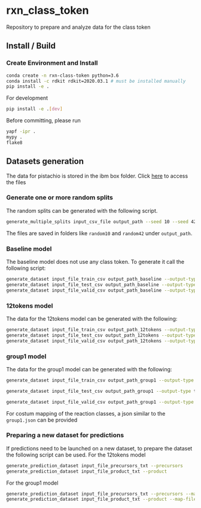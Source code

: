 # rxn_class_token

Repository to prepare and analyze data for the class token 

## Install / Build
### Create Environment and Install
```bash
conda create -n rxn-class-token python=3.6
conda install -c rdkit rdkit=2020.03.1 # must be installed manually
pip install -e .
```
For development
```bash
pip install -e .[dev]
```
Before committing, please run
```bash
yapf -ipr .
mypy .
flake8
```
## Datasets generation
The data for pistachio is stored in the ibm box folder. 
Click [here](https://ibm.box.com/s/228otc58sl19evweosamxgyjf66cv025) to access the files
### Generate one or more random splits
The random splits can be generated with the following script.
```bash
generate_multiple_splits input_csv_file output_path --seed 10 --seed 42 --split_ratio 0.1
```
The files are saved in folders like `random10` and `random42` under `output_path`.
### Baseline model
The baseline model does not use any class token. To generate it call the following script:
```bash
generate_dataset input_file_train_csv output_path_baseline --output-type train --no-class-token
generate_dataset input_file_test_csv output_path_baseline --output-type test --no-class-token
generate_dataset input_file_valid_csv output_path_baseline --output-type valid --no-class-token
```
### 12tokens model
The data for the 12tokens model can be generated with the following:
```bash
generate_dataset input_file_train_csv output_path_12tokens --output-type train
generate_dataset input_file_test_csv output_path_12tokens --output-type test
generate_dataset input_file_valid_csv output_path_12tokens --output-type valid
```
### group1 model
The data for the group1 model can be generated with the following:
```bash
generate_dataset input_file_train_csv output_path_group1 --output-type train --map-file path_to_this_repo/maps/group1.json

generate_dataset input_file_test_csv output_path_group1 --output-type test --map-file path_to_this_repo/maps/group1.json

generate_dataset input_file_valid_csv output_path_group1 --output-type valid --map-file path_to_this_repo/maps/group1.json

```
For costum mapping of the reaction classes, a json similar to the `group1.json` can be provided

### Preparing a new dataset for predictions
If predictions need to be launched on a new dataset, to prepare the dataset the following script can be used.
For the 12tokens model
```bash
generate_prediction_dataset input_file_precursors_txt --precursors
generate_prediction_dataset input_file_product_txt --product
```
For the group1 model
```bash
generate_prediction_dataset input_file_precursors_txt --precursors --map-file path_to_this_repo/maps/group1.json
generate_prediction_dataset input_file_product_txt --product --map-file path_to_this_repo/maps/group1.json
```
